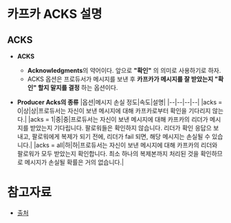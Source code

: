 # 카프카 ACKS 설명

## ACKS

* **ACKS**
  * **Acknowledgments**의 약어이다. 앞으로 **"확인"** 의 의미로 사용하기로 하자.
  * ACKS 옵션은 프로듀서가 메시지를 보낸 후 **카프카가 메시지를 잘 받았는지 "확인" 할지 말지를 결정** 하는 옵션이다.
  
* **Producer Acks의 종류**
  |옵션|메시지 손실 정도|속도|설명|
  |--|--|--|--|
  |acks = 0|상|상|프로듀서는 자신이 보낸 메시지에 대해 카프카로부터 확인을 기다리지 않는다.|
  |acks = 1|중|중|프로듀서는 자신이 보낸 메시지에 대해 카프카의 리더가 메시지를 받았는지 기다립니다. 팔로워들은 확인하지 않습니다. 리더가 확인 응답으 보내고, 팔로워에게 복제가 되기 전에, 리더가 fail 되면, 해당 메시지는 손실될 수 있습니다.|
  |acks = all|하|하|프로듀서는 자신이 보낸 메시지에 대해 카프카의 리더와 팔로워가 모두 받았는지 확인합니다. 최소 하나의 복제본까지 처리된 것을 확인하므로 메시지가 손실될 확률은 거의 없습니다.|

# 참고자료
* [출처](https://www.popit.kr/kafka-%EC%9A%B4%EC%98%81%EC%9E%90%EA%B0%80-%EB%A7%90%ED%95%98%EB%8A%94-producer-acks/)
